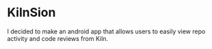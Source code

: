 # KilnSion
I decided to make an android app that allows users to easily view repo activity and code reviews from Kiln.
